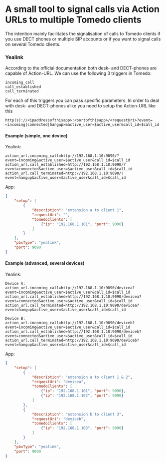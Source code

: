 # A small tool to signal calls via Action URLs to multiple Tomedo clients

The intention mainly facilitates the signalisation of calls to Tomedo clients if you use DECT phones or multiple SIP accounts or if you want to signal calls on several Tomedo clients.

### Yealink

According to the official documentation both desk- and DECT-phones are capable of Action-URL. We can use the following 3 triggers in Tomedo:

```
incoming_call
call_established
call_terminated
```

For each of this triggers you can pass specific parameters. In order to deal with desk- and DECT-phones alike you need to setup the Action-URL like this

```
http(s)://<ipaddressofthisapp>:<portofthisapp>/<requestUri>?event=<incoming|connected|hangup>&active_user=$active_user&call_id=$call_id
```

#### Example (simple, one device)

Yealink:

```
action_url.incoming_call=http://192.168.1.10:9090/?event=incoming&active_user=$active_user&call_id=$call_id
action_url.call_established=http://192.168.1.10:9090/?event=connected&active_user=$active_user&call_id=$call_id
action_url.call_terminated=http://192.168.1.10:9090/?event=hangup&active_user=$active_user&call_id=$call_id
```

App:

```json
{
    "setup": [
        {
            "description": "extension a to client 1",
            "requestUri": "",
            "tomedoClients": [
                {"ip": "192.168.1.101", "port": 9090}
            ]
        }
    ],
    "pbxType": "yealink",
    "port": 9090
}
```

#### Example (advanced, several devices)

Yealink:

```
Device A:
action_url.incoming_call=http://192.168.1.10:9090/devicea?event=incoming&active_user=$active_user&call_id=$call_id
action_url.call_established=http://192.168.1.10:9090/devicea?event=connected&active_user=$active_user&call_id=$call_id
action_url.call_terminated=http://192.168.1.10:9090/devicea?event=hangup&active_user=$active_user&call_id=$call_id

Device B:
action_url.incoming_call=http://192.168.1.10:9090/deviceb?event=incoming&active_user=$active_user&call_id=$call_id
action_url.call_established=http://192.168.1.10:9090/deviceb?event=connected&active_user=$active_user&call_id=$call_id
action_url.call_terminated=http://192.168.1.10:9090/deviceb?event=hangup&active_user=$active_user&call_id=$call_id
```

App:

```json
{
    "setup": [
        {
            "description": "extension a to client 1 & 2",
            "requestUri": "devicea",
            "tomedoClients": [
                {"ip": "192.168.1.101", "port": 9090},
                {"ip": "192.168.1.102", "port": 9090}
            ]
        },
        {
            "description": "extension b to client 3",
            "requestUri": "deviceb",
            "tomedoClients": [
                {"ip": "192.168.1.103", "port": 9090}
            ]
        }
    ],
    "pbxType": "yealink",
    "port": 9090
}
```